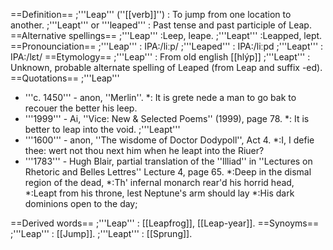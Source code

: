 ==Definition==
;'''Leap''' (''[[verb]]'')
: To jump from one location to another.
;'''Leapt''' or '''leaped'''
: Past tense and past participle of Leap.
==Alternative spellings==
;'''Leap'''
:Leep, leape.
;'''Leapt'''
:Leapped, lept.
==Pronounciation==
;'''Leap'''
: IPA:/li&#720;p/
;'''Leaped'''
: IPA:/li&#720;pd
;'''Leapt'''
: IPA:/l&#603;t/
==Etymology==
;'''Leap'''
: From old english [[hlýp]]
;'''Leapt'''
: Unknown, probable alternate spelling of Leaped (from Leap and suffix -ed).
==Quotations==
;'''Leap'''
* '''c. 1450''' - anon, ''Merlin''.
*: It is grete nede a man to go bak to recouer the better his leep.
* '''1999''' - Ai, ''Vice: New & Selected Poems'' (1999), page 78.
*: It is better to leap into the void.
;'''Leapt'''
* '''1600''' - anon, ''The wisdome of Doctor Dodypoll'', Act 4.
*:I, I defie thee: wert not thou next him when he leapt into the Riuer?
* '''1783''' - Hugh Blair, partial translation of the ''Illiad'' in ''Lectures on Rhetoric and Belles Lettres'' Lecture 4, page 65.
*:Deep in the dismal region of the dead, 
*:Th' infernal monarch rear'd his horrid head,
*:Leapt from his throne, lest Neptune's arm should lay
*:His dark dominions open to the day; 

==Derived words==
;'''Leap'''
: [[Leapfrog]], [[Leap-year]].
==Synoyms==
;'''Leap'''
: [[Jump]].
;'''Leapt'''
: [[Sprung]].